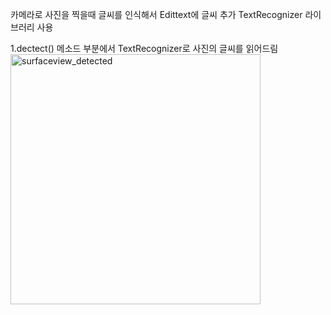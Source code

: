 카메라로 사진을 찍을때 글씨를 인식해서 Edittext에 글씨 추가 TextRecognizer 라이브러리 사용


1.dectect() 메소드 부분에서 TextRecognizer로 사진의 글씨를 읽어드림
<img width="400" alt="surfaceview_detected" src="https://user-images.githubusercontent.com/28819051/139636653-671b3304-3c27-48fc-8f80-da539541bf61.PNG">


